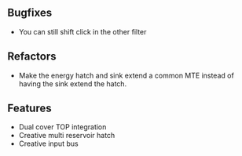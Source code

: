 ## Bugfixes
- You can still shift click in the other filter

## Refactors
- Make the energy hatch and sink extend a common MTE instead of having the sink extend the hatch.

## Features
- Dual cover TOP integration
- Creative multi reservoir hatch
- Creative input bus